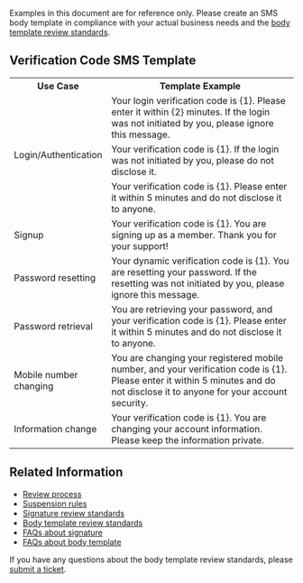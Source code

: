 Examples in this document are for reference only. Please create an SMS body template in compliance with your actual business needs and the [body template review standards](https://intl.cloud.tencent.com/document/product/382/40659).

## Verification Code SMS Template

<table>
     <tr>
         <th width="20%">Use Case</th>  
         <th nowrap="nowrap">Template Example</th>  
     </tr>
	 <tr>      
         <td rowspan="3">Login/Authentication</td>   
	    <td>Your login verification code is {1}. Please enter it within {2} minutes. If the login was not initiated by you, please ignore this message.</td>   
     </tr> 
	 <tr>      
	     <td>Your verification code is {1}. If the login was not initiated by you, please do not disclose it.</td>   
     </tr> 
	 <tr>      
	     <td>Your verification code is {1}. Please enter it within 5 minutes and do not disclose it to anyone.</td>   
     </tr> 
	 <tr>      
         <td>Signup</td>   
	     <td>Your verification code is {1}. You are signing up as a member. Thank you for your support!</td>   
     </tr> 
	 <tr>      
         <td>Password resetting</td>   
	     <td>Your dynamic verification code is {1}. You are resetting your password. If the resetting was not initiated by you, please ignore this message.</td>   
     </tr> 
	 <tr>      
         <td>Password retrieval</td>   
	     <td>You are retrieving your password, and your verification code is {1}. Please enter it within 5 minutes and do not disclose it to anyone.</td>   
     </tr> 
	 <tr>      
         <td>Mobile number changing</td>   
	     <td>You are changing your registered mobile number, and your verification code is {1}. Please enter it within 5 minutes and do not disclose it to anyone for your account security.</td>   
     </tr> 
	 <tr>      
         <td>Information change</td>   
	     <td>Your verification code is {1}. You are changing your account information. Please keep the information private.</td>   
     </tr> 
</table>



## Related Information

- [Review process](https://intl.cloud.tencent.com/document/product/382/40653)
- [Suspension rules](https://intl.cloud.tencent.com/document/product/382/40653)
- [Signature review standards](https://intl.cloud.tencent.com/document/product/382/40658)
- [Body template review standards](https://intl.cloud.tencent.com/document/product/382/40659)
- [FAQs about signature](https://intl.cloud.tencent.com/document/product/382/13300)
- [FAQs about body template](https://intl.cloud.tencent.com/document/product/382/13301)

If you have any questions about the body template review standards, please [submit a ticket](https://console.cloud.tencent.com/workorder/category).
